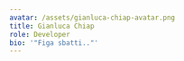 ```yaml
---
avatar: /assets/gianluca-chiap-avatar.png
title: Gianluca Chiap
role: Developer
bio: '"Figa sbatti.."'
---
```



